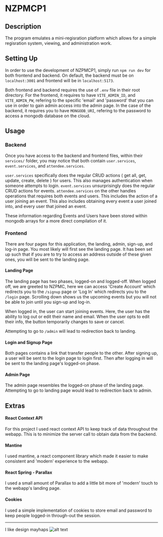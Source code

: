 # NZPMCP1

## Description

The program emulates a mini-regisration platform which allows for a simple regisration system, viewing, and administration work.

## Setting Up

In order to use the development of NZPMCP1, simply run ```npm run dev``` for both frontend and backend. On default, the backend must be on ```localhost:3001``` and frontend will be in ```localhost:5173```. 

Both frontend and backend requires the use of ```.env``` file in their root directory. For the frontend, it requires to have ```VITE_ADMIN_ID```, and ```VITE_ADMIN_PW```, refering to the specific 'email' and 'password' that you can use in order to gain admin access into the admin page. In the case of the backend, it requires you to have ```MONGODB_URI```, refering to the password to access a mongodb database on the cloud.

## Usage

### Backend

Once you have access to the backend and frontend files, within their ```services/``` folder, you may notice that both contain ```user.services```, ```event.services```, and ```attendee.services```. 

```user.services``` specifically does the regular CRUD actions ( get all, get, update, create, delete ) for users. This also manages authentication when someone attempts to login. ```event.services``` unsurprisingly does the regular CRUD actions for events. ```attendee.services``` on the other handles operations that requires both events and users. This includes the action of a user joining an event. This also includes obtaining every event a user joined into, and every user that joined an event.

These information regarding Events and Users have been stored within mongodb  arrays for a more direct compilation of it. 

### Frontend

There are four pages for this application, the landing, admin, sign-up, and log-in page. You most likely will first see the landing page. It has been set up such that if you are to try to access an address outside of these given ones, you will be sent to the landing page.

#### Landing Page

The landing page has two phases, logged-on and logged-off. When logged off, we are greeted to NZPMC, here we can access 'Create Account' which redirects you to the ```/signup``` page or 'Log In' which redirects you to the ```/login``` page. Scrolling down shows us the upcoming events but you will not be able to join until you sign-up and log-in.

When logged in, the user can start joining events. Here, the user has the ability to log out or edit their name and email. When the user opts to edit their info, the button temporarily changes to save or cancel.

Attempting to go to ```/admin``` will lead to redirection back to landing.

#### Login and Signup Page

Both pages contains a link that transfer people to the other. After signing up, a user will be sent to the login page to login first. Then after logging in will be sent to the landing page's logged-on phase. 

#### Admin Page

The admin page resembles the logged-on phase of the landing page. Attempting to go to landing page would lead to redirection back to admin.

## Extras

#### React Context API

For this project I used react context API to keep track of data throughout the webapp. This is to minimize the server call to obtain data from the backend.

#### Mantine

I used mantine, a react component library which made it easier to make consistent and 'modern' experience to the webapp.

#### React Spring - Parallax

I used a small amount of Parallax to add a little bit more of 'modern' touch to the webapp's landing page.

#### Cookies

I used a simple implementation of cookies to store email and password to keep people logged-in through-out the session.

---
I like design mayhaps
![alt text](NZPMCP1Wireframe.jpg)




